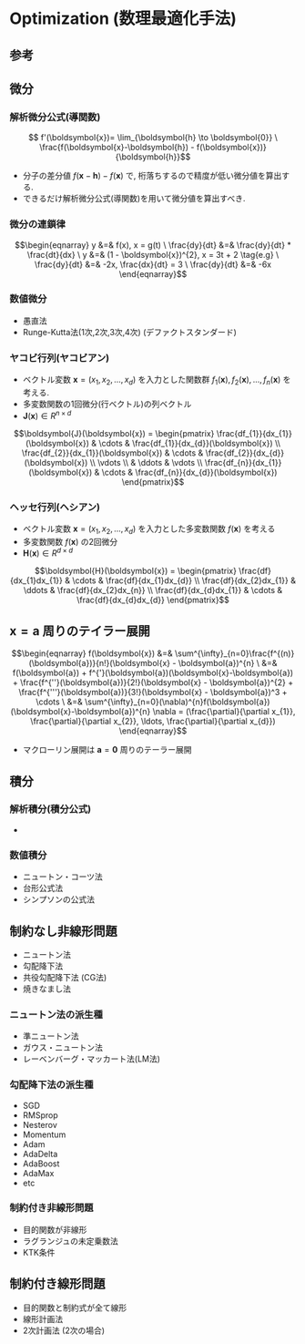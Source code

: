 # Optimization (数理最適化手法)

## 参考

## 微分
### 解析微分公式(導関数)
```math
    f'(\boldsymbol{x})= \lim_{\boldsymbol{h} \to \boldsymbol{0}} \ \frac{f(\boldsymbol{x}-\boldsymbol{h}) - f(\boldsymbol{x})}{\boldsymbol{h}}
```
+ 分子の差分値 $f(\boldsymbol{x} - \boldsymbol{h}) - f(\boldsymbol{x})$ で, 桁落ちするので精度が低い微分値を算出する.
+ できるだけ解析微分公式(導関数)を用いて微分値を算出すべき.

### 微分の連鎖律
```math
\begin{eqnarray}
    y &=& f(x), x = g(t)
    \
    \frac{dy}{dt} &=& \frac{dy}{dt} * \frac{dt}{dx}
    \
    y &=& (1 - \boldsymbol{x})^{2}, x = 3t + 2 \tag{e.g}
    \
    \frac{dy}{dt} &=& -2x, \frac{dx}{dt} = 3
    \
    \frac{dy}{dt} &=& -6x
\end{eqnarray}
```

### 数値微分
+ 愚直法
+ Runge-Kutta法(1次,2次,3次,4次) (デファクトスタンダード)

### ヤコビ行列(ヤコビアン)
+ ベクトル変数 $\boldsymbol{x}=(x_{1},x_{2},...,x_{d})$ を入力とした関数群 $f_{1}(\boldsymbol{x}), f_{2}(\boldsymbol{x}),..., f_{n}(\boldsymbol{x})$ を考える.
+ 多変数関数の1回微分(行ベクトル)の列ベクトル
+ $\boldsymbol{J}(\boldsymbol{x}) \in R^{n \times d}$
```math
\boldsymbol{J}(\boldsymbol{x}) =
\begin{pmatrix}
    \frac{df_{1}}{dx_{1}}(\boldsymbol{x}) & \cdots & \frac{df_{1}}{dx_{d}}(\boldsymbol{x}) \\
    \frac{df_{2}}{dx_{1}}(\boldsymbol{x}) & \cdots & \frac{df_{2}}{dx_{d}}(\boldsymbol{x}) \\
    \vdots \\ & \ddots & \vdots \\
    \frac{df_{n}}{dx_{1}}(\boldsymbol{x}) & \cdots & \frac{df_{n}}{dx_{d}}(\boldsymbol{x})
\end{pmatrix}
```

### ヘッセ行列(ヘシアン)
+ ベクトル変数 $\boldsymbol{x}=(x_{1},x_{2},...,x_{d})$ を入力とした多変数関数 $f(\boldsymbol{x})$ を考える
+ 多変数関数 $f(\boldsymbol{x})$ の2回微分
+ $\boldsymbol{H}(\boldsymbol{x}) \in R^{ d \times d}$
```math
\boldsymbol{H}(\boldsymbol{x}) =
\begin{pmatrix}
    \frac{df}{dx_{1}dx_{1}} & \cdots & \frac{df}{dx_{1}dx_{d}} \\
    \frac{df}{dx_{2}dx_{1}} & \ddots & \frac{df}{dx_{2}dx_{n}} \\
    \frac{df}{dx_{d}dx_{1}} & \cdots & \frac{df}{dx_{d}dx_{d}}
\end{pmatrix}
```

## $\boldsymbol{x}=\boldsymbol{a}$ 周りのテイラー展開
```math
\begin{eqnarray}
    f(\boldsymbol{x}) &=& \sum^{\infty}_{n=0}\frac{f^{(n)}(\boldsymbol{a})}{n!}(\boldsymbol{x} - \boldsymbol{a})^{n} \
    &=& f(\boldsymbol{a}) + f^{'}(\boldsymbol{a})(\boldsymbol{x}-\boldsymbol{a}) + \frac{f^{''}(\boldsymbol{a})}{2!}(\boldsymbol{x} - \boldsymbol{a})^{2}
    + \frac{f^{'''}(\boldsymbol{a})}{3!}(\boldsymbol{x} - \boldsymbol{a})^3 + \cdots \
    &=& \sum^{\infty}_{n=0}(\nabla)^{n}f(\boldsymbol{a})(\boldsymbol{x}-\boldsymbol{a})^{n}
    \nabla = (\frac{\partial}{\partial x_{1}}, \frac{\partial}{\partial x_{2}}, \ldots, \frac{\partial}{\partial x_{d}})

\end{eqnarray}
```
+ マクローリン展開は $\boldsymbol{a}=\boldsymbol{0}$ 周りのテーラー展開


## 積分
### 解析積分(積分公式)
+

### 数値積分
+ ニュートン・コーツ法
+ 台形公式法
+ シンプソンの公式法

## 制約なし非線形問題
+ ニュートン法
+ 勾配降下法
+ 共役勾配降下法 (CG法)
+ 焼きなまし法

### ニュートン法の派生種
+ 準ニュートン法
+ ガウス・ニュートン法
+ レーベンバーグ・マッカート法(LM法)

### 勾配降下法の派生種
+ SGD
+ RMSprop
+ Nesterov
+ Momentum
+ Adam
+ AdaDelta
+ AdaBoost
+ AdaMax
+ etc

### 制約付き非線形問題
+ 目的関数が非線形
+ ラグランジュの未定乗数法
+ KTK条件

## 制約付き線形問題
+ 目的関数と制約式が全て線形
+ 線形計画法
+ 2次計画法 (2次の場合)
 
    

